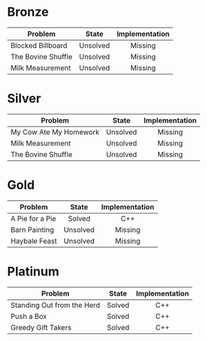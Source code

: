 # Bronze
| Problem        | State           | Implementation  |
| ------------- |:---------------:| :--------------:|
| Blocked Billboard | Unsolved          | Missing            |
| The Bovine Shuffle     | Unsolved          | Missing            |
| Milk Measurement | Unsolved          | Missing            |
# Silver
| Problem        | State           | Implementation  |
| ------------- |:---------------:| :--------------:|
| My Cow Ate My Homework | Unsolved          | Missing            |
| Milk Measurement     | Unsolved          | Missing            |
| The Bovine Shuffle | Unsolved          | Missing            |
# Gold
| Problem        | State           | Implementation  |
| ------------- |:---------------:| :--------------:|
| A Pie for a Pie | Solved          | C++            |
| Barn Painting     | Unsolved          | Missing            |
| Haybale Feast | Unsolved          | Missing            |
# Platinum
| Problem        | State           | Implementation  |
| ------------- |:---------------:| :--------------:|
| Standing Out from the Herd | Solved          | C++            |
| Push a Box     | Solved          | C++            |
| Greedy Gift Takers | Solved          | C++            |
